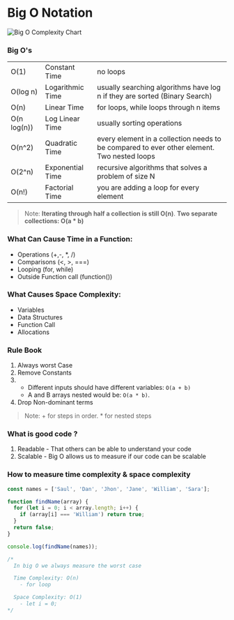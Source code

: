 # Big O Notation

![Big O Complexity Chart](https://i2.wp.com/www.jessicayung.com/wp-content/uploads/2016/08/screenshot-5.png?resize=846%2C591&ssl=1)

### Big O's

|             |                  |                                                                                            |
| :---------- | :--------------- | :----------------------------------------------------------------------------------------- |
| O(1)        | Constant Time    | no loops                                                                                   |
| O(log n)    | Logarithmic Time | usually searching algorithms have log n if they are sorted (Binary Search)                 |
| O(n)        | Linear Time      | for loops, while loops through n items                                                     |
| O(n log(n)) | Log Linear Time  | usually sorting operations                                                                 |
| O(n^2)      | Quadratic Time   | every element in a collection needs to be compared to ever other element. Two nested loops |
| O(2^n)      | Exponential Time | recursive algorithms that solves a problem of size N                                       |
| O(n!)       | Factorial Time   | you are adding a loop for every element                                                    |

> Note: **Iterating through half a collection is still O(n)**. **Two separate collections: O(a \* b)**

### What Can Cause Time in a Function:

- Operations (+,-, \*, /)
- Comparisons (<, >, ===)
- Looping (for, while)
- Outside Function call (function())

### What Causes Space Complexity:

- Variables
- Data Structures
- Function Call
- Allocations

### Rule Book

1. Always worst Case
2. Remove Constants
3. - Different inputs should have different variables: `O(a + b)`
   - A and B arrays nested would be: `O(a * b)`.
4. Drop Non-dominant terms

> Note: + for steps in order. \* for nested steps

### What is good code ?

1. Readable - That others can be able to understand your code
2. Scalable - Big O allows us to measure if our code can be scalable

### How to measure time complexity & space complexity

```javascript
const names = ['Saul', 'Dan', 'Jhon', 'Jane', 'William', 'Sara'];

function findName(array) {
  for (let i = 0; i < array.length; i++) {
    if (array[i] === 'William') return true;
  }
  return false;
}

console.log(findName(names));

/*
  In big O we always measure the worst case

  Time Complexity: O(n)
    - for loop

  Space Complexity: O(1)
    - let i = 0;
*/
```
